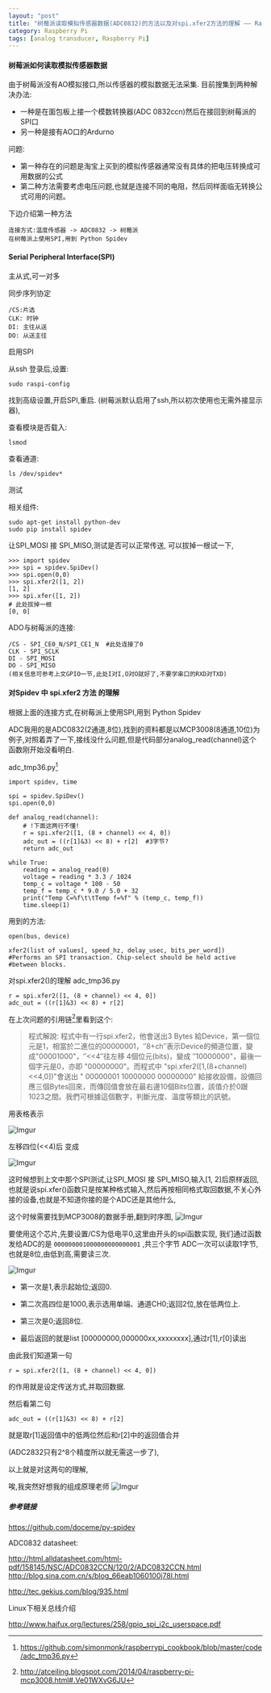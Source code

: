 ```yaml
---
layout: "post"
title: "树莓派读取模拟传感器数据(ADC0832)的方法以及对spi.xfer2方法的理解 —— Raspberry Pi 使用笔记(4)"
category: Raspberry Pi
tags: [analog transducer, Raspberry Pi]
---
```


#### 树莓派如何读取模拟传感器数据

由于树莓派没有AO模拟接口,所以传感器的模拟数据无法采集.
目前搜集到两种解决办法:

- 一种是在面包板上接一个模数转换器(ADC 0832ccn)然后在接回到树莓派的SPI口
- 另一种是接有AO口的Ardurno

问题:

- 第一种存在的问题是淘宝上买到的模拟传感器通常没有具体的把电压转换成可用数据的公式
- 第二种方法需要考虑电压问题,也就是连接不同的电阻，然后同样面临无转换公式可用的问题。

下边介绍第一种方法

```
连接方式:温度传感器 -> ADC0832 -> 树莓派
在树莓派上使用SPI,用到 Python Spidev

```

#### Serial Peripheral Interface(SPI)

主从式,可一对多

同步序列协定

```
/CS:片选
CLK: 时钟
DI: 主往从送
DO: 从送主往
```

启用SPI

从ssh 登录后,设置:

`sudo raspi-config`

找到高级设置,开启SPI,重启.
(树莓派默认启用了ssh,所以初次使用也无需外接显示器),

查看模块是否载入:

`lsmod`

查看通道:

`ls /dev/spidev*`

测试

相关组件:

```
sudo apt-get install python-dev
sudo pip install spidev
```

让SPI_MOSI 接 SPI_MISO,测试是否可以正常传送,
可以拔掉一根试一下,

```
>>> import spidev
>>> spi = spidev.SpiDev()
>>> spi.open(0,0)
>>> spi.xfer2([1, 2])
[1, 2]
>>> spi.xfer([1, 2])
# 此处拔掉一根
[0, 0]
```

ADO与树莓派的连接:

```
/CS - SPI_CE0_N/SPI_CE1_N  #此处连接了0
CLK - SPI_SCLK
DI - SPI_MOSI
DO - SPI_MISO
(相关信息可参考上文GPIO一节,此处I对I,O对O就好了,不要学串口的RXD对TXD)
```

#### 对Spidev 中 spi.xfer2 方法 的理解

根据上面的连接方式,在树莓派上使用SPI,用到 Python Spidev

ADC我用的是ADC0832(2通道,8位),找到的资料都是以MCP3008(8通道,10位)为例子,对照着弄了一下,接线没什么问题,但是代码部分analog_read(channel)这个函数刚开始没看明白.

adc_tmp36.py[^1]

```
import spidev, time

spi = spidev.SpiDev()
spi.open(0,0)

def analog_read(channel):
    # !下面这两行不懂!
    r = spi.xfer2([1, (8 + channel) << 4, 0])
    adc_out = ((r[1]&3) << 8) + r[2]  #3字节?
    return adc_out

while True:
    reading = analog_read(0)
    voltage = reading * 3.3 / 1024
    temp_c = voltage * 100 - 50
    temp_f = temp_c * 9.0 / 5.0 + 32
    print("Temp C=%f\t\tTemp f=%f" % (temp_c, temp_f))
    time.sleep(1)
```


用到的方法:

```
open(bus, device)

xfer2(list of values[, speed_hz, delay_usec, bits_per_word])
#Performs an SPI transaction. Chip-select should be held active
#between blocks.
```


对spi.xfer2()的理解
adc_tmp36.py

```
r = spi.xfer2([1, (8 + channel) << 4, 0])
adc_out = ((r[1]&3) << 8) + r[2]
```

在上次问题的引用链[^2]里看到这个:


>程式解說:
程式中有一行spi.xfer2，他會送出3 Bytes 給Device，第一個位元是1，相當於二進位的00000001，″8+ch″表示Device的頻道位置，變成"00001000"，″<<4″往左移 4個位元(bits)，變成 ″10000000"，最後一個字元是0，亦即 "00000000"。而程式中 "spi.xfer2([1,(8+channel)<<4,0])"會送出 " 00000001 10000000 00000000" 給接收設備，設備回應三個Bytes回來，而傳回值會放在最右邊10個Bits位置，該值介於0跟1023之間。我們可根據這個數字，判斷光度、溫度等類比的訊號。


用表格表示

![Imgur](http://i.imgur.com/9Pejoy9.png)

左移四位(<<4)后 变成

![Imgur](http://i.imgur.com/nO2eK7z.png)

这时候想到上文中那个SPI测试,让SPI_MOSI 接 SPI_MISO,输入[1, 2]后原样返回,也就是说spi.xfer()函数只是按某种格式输入,然后再按相同格式取回数据,不关心外接的设备,也就是不知道你接的是个ADC还是其他什么,

这个时候需要找到MCP3008的数据手册,翻到时序图,
![Imgur](http://i.imgur.com/u5UeMc8.png)

要使用这个芯片,先要设置/CS为低电平0,这里由开头的spi函数实现,
我们通过函数发给ADC的是 `000000001000000000000001` ,共三个字节
ADC一次可以读取1字节,也就是8位,由低到高,需要读三次.

![Imgur](http://i.imgur.com/GHMLhYa.png)

- 第一次是1,表示起始位;返回0.
- 第二次高四位是1000,表示选用单端、通道CH0;返回2位,放在低两位上.
- 第三次是0;返回8位.

- 最后返回的就是list [00000000,000000xx,xxxxxxxx],通过r[1],r[0]读出

由此我们知道第一句

`r = spi.xfer2([1, (8 + channel) << 4, 0])`

的作用就是设定传送方式,并取回数据.

然后看第二句

`adc_out = ((r[1]&3) << 8) + r[2]`

就是取r[1]返回值中的低两位然后和r[2]中的返回值合并

(ADC2832只有2^8个精度所以就无需这一步了),

以上就是对这两句的理解,

唉,我突然好想我的组成原理老师  ![Imgur](http://i.imgur.com/ouvtWcr.png)


##### 参考链接

<https://github.com/doceme/py-spidev>

ADC0832 datasheet:

<http://html.alldatasheet.com/html-pdf/158145/NSC/ADC0832CCN/120/2/ADC0832CCN.html>
<http://blog.sina.com.cn/s/blog_66eab1060100j78l.html>

<http://tec.gekius.com/blog/935.html>

Linux下相关总线介绍

<http://www.haifux.org/lectures/258/gpio_spi_i2c_userspace.pdf>


[^1]: <https://github.com/simonmonk/raspberrypi_cookbook/blob/master/code/adc_tmp36.py>

[^2]: <http://atceiling.blogspot.com/2014/04/raspberry-pi-mcp3008.html#.Ve01WXvG6JU>
